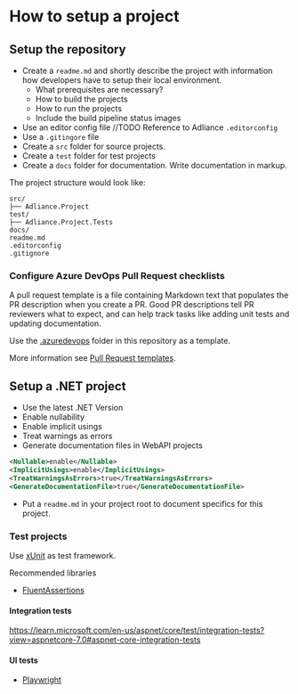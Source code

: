 # How to setup a project

## Setup the repository
- Create a `readme.md` and shortly describe the project with information how developers have to setup their local environment. 
  - What prerequisites are necessary?
  - How to build the projects
  - How to run the projects
  - Include the build pipeline status images 
- Use an editor config file //TODO Reference to Adliance `.editorconfig`
- Use a `.gitingore` file
- Create a `src` folder for source projects.
- Create a `test` folder for test projects
- Create a `docs` folder for documentation. Write documentation in markup.

The project structure would look like:
```
src/
├── Adliance.Project
test/
├── Adliance.Project.Tests
docs/
readme.md
.editorconfig
.gitignore
```

### Configure Azure DevOps Pull Request checklists

A pull request template is a file containing Markdown text that populates the PR description when you create a PR. Good PR descriptions tell PR reviewers what to expect, and can help track tasks like adding unit tests and updating documentation.

Use the [.azuredevops](../.azuredevops) folder in this repository as a template.

More information see [Pull Request templates](https://learn.microsoft.com/en-us/azure/devops/repos/git/pull-request-templates?view=azure-devops).

## Setup a .NET project

- Use the latest .NET Version
- Enable nullability
- Enable implicit usings
- Treat warnings as errors
- Generate documentation files in WebAPI projects

```xml
<Nullable>enable</Nullable>
<ImplicitUsings>enable</ImplicitUsings>
<TreatWarningsAsErrors>true</TreatWarningsAsErrors>
<GenerateDocumentationFile>true</GenerateDocumentationFile>
```

- Put a `readme.md` in your project root to document specifics for this project.

### Test projects
Use [xUnit](https://xunit.net) as test framework.

Recommended libraries
-  [FluentAssertions](https://fluentassertions.com)

#### Integration tests
https://learn.microsoft.com/en-us/aspnet/core/test/integration-tests?view=aspnetcore-7.0#aspnet-core-integration-tests

#### UI tests
- [Playwright](https://playwright.dev/dotnet)
